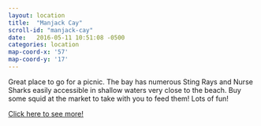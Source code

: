 ```yaml
---
layout: location
title:  "Manjack Cay"
scroll-id: "manjack-cay"
date:   2016-05-11 10:51:08 -0500
categories: location
map-coord-x: '57'
map-coord-y: '17'
---
```

Great place to go for a picnic. The bay has numerous Sting Rays and Nurse Sharks easily accessible in shallow waters very close to the beach. Buy some squid at the market to take with you to feed them! Lots of fun!

[Click here to see more!][manjack-cay]


[manjack-cay]: http://www.abacoescape.com/AbacoVideos/GTC2015.html
